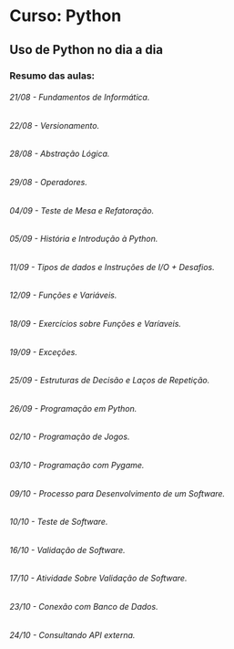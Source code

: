 # Curso: Python
## Uso de Python no dia a dia
### Resumo das aulas:
###### 21/08 - Fundamentos de Informática.
###### 22/08 - Versionamento.
###### 28/08 - Abstração Lógica.
###### 29/08 - Operadores.
###### 04/09 - Teste de Mesa e Refatoração.
###### 05/09 - História e Introdução à Python.
###### 11/09 - Tipos de dados e Instruções de I/O + Desafios.
###### 12/09 - Funções e Variáveis.
###### 18/09 - Exercícios sobre Funções e Varíaveis.
###### 19/09 - Exceções.
###### 25/09 - Estruturas de Decisão e Laços de Repetição.
###### 26/09 - Programação em Python.
###### 02/10 - Programação de Jogos.
###### 03/10 - Programação com Pygame.
###### 09/10 - Processo para Desenvolvimento de um Software.
###### 10/10 - Teste de Software.
###### 16/10 - Validação de Software.
###### 17/10 - Atividade Sobre Validação de Software.
###### 23/10 - Conexão com Banco de Dados.
###### 24/10 - Consultando API externa. 





